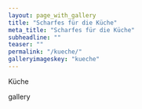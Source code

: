 ```yaml
---
layout: page_with_gallery
title: "Scharfes für die Küche"
meta_title: "Scharfes für die Küche"
subheadline: ""
teaser: ""
permalink: "/kueche/"
galleryimageskey: "kueche"
---
```



Küche

gallery